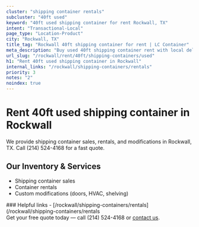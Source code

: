 ```yaml
---
cluster: "shipping container rentals"
subcluster: "40ft used"
keyword: "40ft used shipping container for rent Rockwall, TX"
intent: "Transactional-Local"
page_type: "Location-Product"
city: "Rockwall, TX"
title_tag: "Rockwall 40ft shipping container for rent | LC Container"
meta_description: "Buy used 40ft shipping container rent with local delivery in Rockwall, TX. LC Container — local Since 2003. Request a fast quote today."
url_slug: "/rockwall/rent/40ft/shipping-containers/used"
h1: "Rent 40ft used shipping container in Rockwall"
internal_links: "/rockwall/shipping-containers/rentals"
priority: 3
notes: "2"
noindex: true
---
```


# Rent 40ft used shipping container in Rockwall

We provide shipping container sales, rentals, and modifications in Rockwall, TX. Call (214) 524-4168 for a fast quote.

## Our Inventory & Services
- Shipping container sales
- Container rentals
- Custom modifications (doors, HVAC, shelving)

<div data-section="internal-links">
### Helpful links
- [/rockwall/shipping-containers/rentals](/rockwall/shipping-containers/rentals
</div>

<div data-section="cta">
Get your free quote today — call (214) 524-4168 or <a href="/contact">contact us</a>.
</div>

<script type="application/ld+json">{"@context":"https://schema.org","@type":"FAQPage","mainEntity":[{"@type":"Question","name":"How much does delivery cost in Rockwall, TX?","acceptedAnswer":{"@type":"Answer","text":"Delivery costs vary by distance and container size. Most deliveries in Rockwall, TX range from $150-$300. Call (214) 524-4168 for an exact quote based on your specific location."}},{"@type":"Question","name":"Do you offer financing or payment plans?","acceptedAnswer":{"@type":"Answer","text":"We accept major credit cards, checks, and can discuss commercial terms for bulk purchases. Call (214) 524-4168 to discuss options."}},{"@type":"Question","name":"Can you customize containers in Rockwall, TX?","acceptedAnswer":{"@type":"Answer","text":"Yes — we perform modifications like doors, HVAC, insulation, and shelving. Request a custom quote at (214) 524-4168 or via our contact form."}}]}</script>
